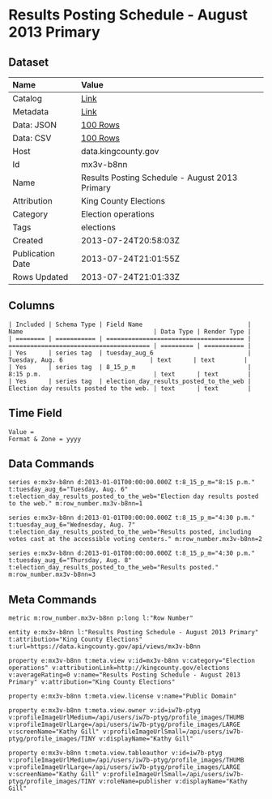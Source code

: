 # Results Posting Schedule - August 2013 Primary

## Dataset

| Name | Value |
| :--- | :---- |
| Catalog | [Link](https://catalog.data.gov/dataset/results-posting-schedule-august-2013-primary-6e1cc) |
| Metadata | [Link](https://data.kingcounty.gov/api/views/mx3v-b8nn) |
| Data: JSON | [100 Rows](https://data.kingcounty.gov/api/views/mx3v-b8nn/rows.json?max_rows=100) |
| Data: CSV | [100 Rows](https://data.kingcounty.gov/api/views/mx3v-b8nn/rows.csv?max_rows=100) |
| Host | data.kingcounty.gov |
| Id | mx3v-b8nn |
| Name | Results Posting Schedule - August 2013 Primary |
| Attribution | King County Elections |
| Category | Election operations |
| Tags | elections |
| Created | 2013-07-24T20:58:03Z |
| Publication Date | 2013-07-24T21:01:55Z |
| Rows Updated | 2013-07-24T21:01:33Z |

## Columns

```ls
| Included | Schema Type | Field Name                             | Name                                    | Data Type | Render Type |
| ======== | =========== | ====================================== | ======================================= | ========= | =========== |
| Yes      | series tag  | tuesday_aug_6                          |  Tuesday, Aug. 6                        | text      | text        |
| Yes      | series tag  | 8_15_p_m                               | 8:15 p.m.                               | text      | text        |
| Yes      | series tag  | election_day_results_posted_to_the_web | Election day results posted to the web. | text      | text        |
```

## Time Field

```ls
Value = 
Format & Zone = yyyy
```

## Data Commands

```ls
series e:mx3v-b8nn d:2013-01-01T00:00:00.000Z t:8_15_p_m="8:15 p.m." t:tuesday_aug_6="Tuesday, Aug. 6" t:election_day_results_posted_to_the_web="Election day results posted to the web." m:row_number.mx3v-b8nn=1

series e:mx3v-b8nn d:2013-01-01T00:00:00.000Z t:8_15_p_m="4:30 p.m." t:tuesday_aug_6="Wednesday, Aug. 7" t:election_day_results_posted_to_the_web="Results posted, including votes cast at the accessible voting centers." m:row_number.mx3v-b8nn=2

series e:mx3v-b8nn d:2013-01-01T00:00:00.000Z t:8_15_p_m="4:30 p.m." t:tuesday_aug_6="Thursday, Aug. 8" t:election_day_results_posted_to_the_web="Results posted." m:row_number.mx3v-b8nn=3
```

## Meta Commands

```ls
metric m:row_number.mx3v-b8nn p:long l:"Row Number"

entity e:mx3v-b8nn l:"Results Posting Schedule - August 2013 Primary" t:attribution="King County Elections" t:url=https://data.kingcounty.gov/api/views/mx3v-b8nn

property e:mx3v-b8nn t:meta.view v:id=mx3v-b8nn v:category="Election operations" v:attributionLink=http://kingcounty.gov/elections v:averageRating=0 v:name="Results Posting Schedule - August 2013 Primary" v:attribution="King County Elections"

property e:mx3v-b8nn t:meta.view.license v:name="Public Domain"

property e:mx3v-b8nn t:meta.view.owner v:id=iw7b-ptyg v:profileImageUrlMedium=/api/users/iw7b-ptyg/profile_images/THUMB v:profileImageUrlLarge=/api/users/iw7b-ptyg/profile_images/LARGE v:screenName="Kathy Gill" v:profileImageUrlSmall=/api/users/iw7b-ptyg/profile_images/TINY v:displayName="Kathy Gill"

property e:mx3v-b8nn t:meta.view.tableauthor v:id=iw7b-ptyg v:profileImageUrlMedium=/api/users/iw7b-ptyg/profile_images/THUMB v:profileImageUrlLarge=/api/users/iw7b-ptyg/profile_images/LARGE v:screenName="Kathy Gill" v:profileImageUrlSmall=/api/users/iw7b-ptyg/profile_images/TINY v:roleName=publisher v:displayName="Kathy Gill"
```